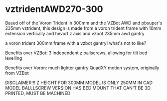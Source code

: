 # vztridentAWD270-300
Based off of the Voron Trident in 300mm and the VZBot AWD and pbsuper's 235mm vztrident, this design is made from a voron trident frame with 10mm extension vertically and hevort z axis and vzbot 235mm awd gantry

a voron trident 300mm frame with a vzbot gantry! what's not to like?

Benefits over VZBot: 3 independent z ballscrews, allowing for tilt bed levelling

Benefits over Voron: much lighter gantry QuadXY motion system, originally from VZBot


DISCLAIMER!!!
Z  HEIGHT FOR 300MM MODEL IS ONLY 250MM IN CAD MODEL
BALLLSCREW VERSION HAS BED MOUNT THAT CAN'T BE 3D PRINTED, MUST BE MACHINED

